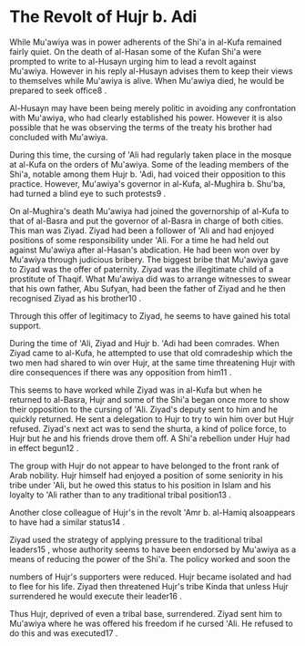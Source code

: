 The Revolt of Hujr b. Adi
=========================

While Mu'awiya was in power adherents of the Shi'a in al-Kufa remained
fairly quiet. On the death of al-Hasan some of the Kufan Shi'a were
prompted to write to al-Husayn urging him to lead a revolt against
Mu'awiya. However in his reply al-Husayn advises them to keep their
views to themselves while Mu'awiya is alive. When Mu'awiya died, he
would be prepared to seek office8 .

Al-Husayn may have been being merely politic in avoiding any
confrontation with Mu'awiya, who had clearly established his power.
However it is also possible that he was observing the terms of the
treaty his brother had concluded with Mu'awiya.

During this time, the cursing of 'Ali had regularly taken place in the
mosque at al-Kufa on the orders of Mu'awiya. Some of the leading members
of the Shi'a, notable among them Hujr b. 'Adi, had voiced their
opposition to this practice. However, Mu'awiya's governor in al-Kufa,
al-Mughira b. Shu'ba, had turned a blind eye to such protests9 .

On al-Mughira's death Mu'awiya had joined the governorship of al-Kufa to
that of al-­Basra and put the governor of al-Basra in charge of both
cities. This man was Ziyad. Ziyad had been a follower of 'Ali and had
enjoyed positions of some responsibility under 'Ali. For a time he had
held out against Mu'awiya after al-Hasan's abdication. He had been won
over by Mu'awiya through judicious bribery. The biggest bribe that
Mu'awiya gave to Ziyad was the offer of paternity. Ziyad was the
illegitimate child of a prostitute of Thaqif. What Mu'awiya did was to
arrange witnesses to swear that his own father, Abu Sufyan, had been the
father of Ziyad and he then recognised Ziyad as his brother10 .

Through this offer of legitimacy to Ziyad, he seems to have gained his
total support.

During the time of 'Ali, Ziyad and Hujr b. 'Adi had been comrades. When
Ziyad came to al-Kufa, he attempted to use that old comradeship which
the two men had shared to win over Hujr, at the same time threatening
Hujr with dire consequences if there was any opposition from him11 .

This seems to have worked while Ziyad was in al-Kufa but when he
returned to al-Basra, Hujr and some of the Shi'a began once more to show
their opposition to the cursing of 'Ali. Ziyad's deputy sent to him and
he quickly returned. He sent a delegation to Hujr to try to win him over
but Hujr refused. Ziyad's next act was to send the shurta, a kind of
police force, to Hujr but he and his friends drove them off. A Shi'a
rebellion under Hujr had in effect begun12 .

The group with Hujr do not appear to have belonged to the front rank of
Arab nobility. Hujr himself had enjoyed a position of some seniority in
his tribe under 'Ali, but he owed this status to his position in Islam
and his loyalty to 'Ali rather than to any traditional tribal position13
.

Another close colleague of Hujr's in the revolt 'Amr b. al-Hamiq
alsoappears to have had a similar status14 .

Ziyad used the strategy of applying pressure to the traditional tribal
leaders15 , whose authority seems to have been endorsed by Mu'awiya as a
means of reducing the power of the Shi'a. The policy worked and soon the

numbers of Hujr's supporters were reduced. Hujr became isolated and had
to flee for his life. Ziyad then threatened Hujr's tribe Kinda that
unless Hujr surrendered he would execute their leader16 .

Thus Hujr, deprived of even a tribal base, surrendered. Ziyad sent him
to Mu'awiya where he was offered his free­dom if he cursed 'Ali. He
refused to do this and was executed17 .


